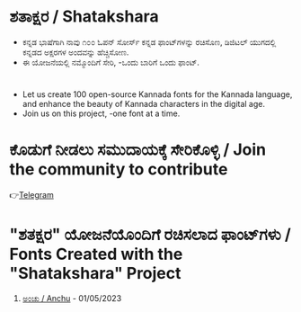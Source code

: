 # ಶತಾಕ್ಷರ / Shatakshara
* ಕನ್ನಡ ಭಾಷೆಗಾಗಿ ನಾವು ೧೦೦ ಓಪನ್ ಸೋರ್ಸ್ ಕನ್ನಡ ಫಾಂಟ್‌ಗಳನ್ನು ರಚಿಸೊಣ, ಡಿಜಿಟಲ್ ಯುಗದಲ್ಲಿ ಕನ್ನಡದ ಅಕ್ಷರಗಳ ಅಂದವನ್ನು ಹೆಚ್ಚಿಸೋಣ.
* ಈ ಯೋಜನೆಯಲ್ಲಿ  ನಮ್ಮೊಂದಿಗೆ ಸೇರಿ, -ಒಂದು ಬಾರಿಗೆ ಒಂದು ಫಾಂಟ್.
# 
* Let us create 100 open-source Kannada fonts for the Kannada language, and enhance the beauty of Kannada characters in the digital age.
* Join us on this project, -one font at a time.

# ಕೊಡುಗೆ ನೀಡಲು ಸಮುದಾಯಕ್ಕೆ ಸೇರಿಕೊಳ್ಳಿ / Join the community to contribute
👉[Telegram](https://telegram.me/shatakshara)

# "ಶತಕ್ಷರ" ಯೋಜನೆಯೊಂದಿಗೆ ರಚಿಸಲಾದ ಫಾಂಟ್‌ಗಳು / Fonts Created with the "Shatakshara" Project
1. [ಅಂಚು / Anchu](https://github.com/imarunck/anchu) - 01/05/2023
